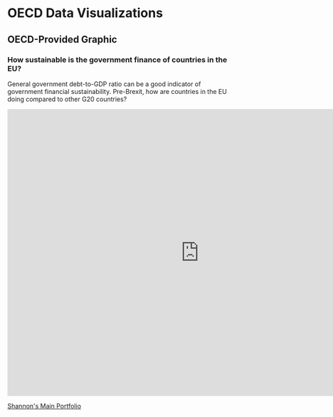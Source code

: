 # OECD Data Visualizations

## OECD-Provided Graphic
### How sustainable is the government finance of countries in the EU?

General government debt-to-GDP ratio can be a good indicator of government financial sustainability. Pre-Brexit, how are countries in the EU doing compared to other G20 countries?

<iframe src="https://data.oecd.org/chart/5FLj" width="860" height="645" style="border: 0" mozallowfullscreen="true" webkitallowfullscreen="true" allowfullscreen="true"><a href="https://data.oecd.org/chart/5FLj" target="_blank">OECD Chart: General government debt, Total, % of GDP, Annual, 2015</a></iframe>


[Shannon's Main Portfolio](/README.md)
